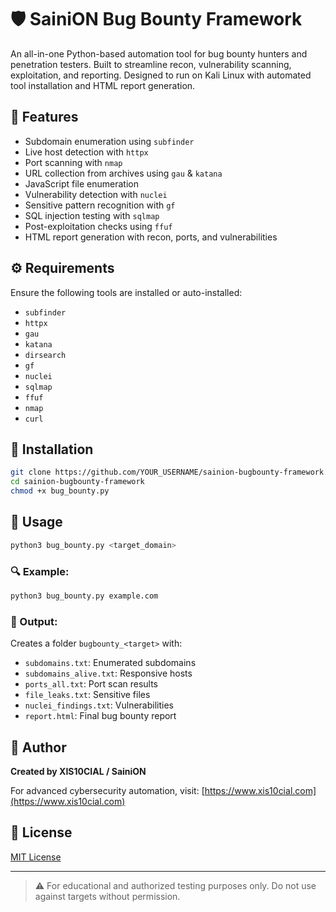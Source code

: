 # 🛡️ SainiON Bug Bounty Framework

An all-in-one Python-based automation tool for bug bounty hunters and penetration testers. Built to streamline recon, vulnerability scanning, exploitation, and reporting. Designed to run on Kali Linux with automated tool installation and HTML report generation.

## 📌 Features

- Subdomain enumeration using `subfinder`
- Live host detection with `httpx`
- Port scanning with `nmap`
- URL collection from archives using `gau` & `katana`
- JavaScript file enumeration
- Vulnerability detection with `nuclei`
- Sensitive pattern recognition with `gf`
- SQL injection testing with `sqlmap`
- Post-exploitation checks using `ffuf`
- HTML report generation with recon, ports, and vulnerabilities

## ⚙️ Requirements

Ensure the following tools are installed or auto-installed:

- `subfinder`
- `httpx`
- `gau`
- `katana`
- `dirsearch`
- `gf`
- `nuclei`
- `sqlmap`
- `ffuf`
- `nmap`
- `curl`

## 🚀 Installation

```bash
git clone https://github.com/YOUR_USERNAME/sainion-bugbounty-framework.git
cd sainion-bugbounty-framework
chmod +x bug_bounty.py
```

## 🧪 Usage

```bash
python3 bug_bounty.py <target_domain>
```

### 🔍 Example:

```bash
python3 bug_bounty.py example.com
```

### 📁 Output:

Creates a folder `bugbounty_<target>` with:

- `subdomains.txt`: Enumerated subdomains
- `subdomains_alive.txt`: Responsive hosts
- `ports_all.txt`: Port scan results
- `file_leaks.txt`: Sensitive files
- `nuclei_findings.txt`: Vulnerabilities
- `report.html`: Final bug bounty report

## 🧠 Author

**Created by XIS10CIAL / SainiON**

For advanced cybersecurity automation, visit: [https://www.xis10cial.com](https://www.xis10cial.com)

## 📜 License

[MIT License](LICENSE)

---

> ⚠️ For educational and authorized testing purposes only. Do not use against targets without permission.

